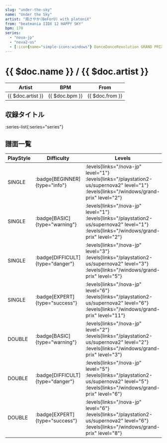 ```yaml
---
slug: "under-the-sky"
name: "Under the Sky"
artist: "南さやか(BeForU) with platoniX"
from: "beatmania IIDX 12 HAPPY SKY"
bpm: 170
series:
  - "nova-jp"
  - "nova2-us"
  - [:icon{name="simple-icons:windows"} DanceDanceRevolution GRAND PRIX (グランプリプレー)](/windows/grand-prix)
---
```


# {{ $doc.name }} / {{ $doc.artist }}

|Artist|BPM|From|
|------|---|----|
|{{ $doc.artist }}|{{ $doc.bpm }}|{{ $doc.from }}|

## 収録タイトル

:series-list{:series="series"}

## 譜面一覧

|PlayStyle|Difficulty|Levels|Notes|Movie|
|---------|----------|------|-----|-----|
|SINGLE| :badge[BEGINNER]{type="info"}| :levels{links="/nova-jp" level="1"} :levels{links="/playstation2-us/supernova2" level="1"}  :levels{links="/windows/grand-prix" level="2"}|64/0||
|SINGLE| :badge[BASIC]{type="warning"}| :levels{links="/nova-jp" level="1"} :levels{links="/playstation2-us/supernova2" level="1"}  :levels{links="/windows/grand-prix" level="2"}|64/2||
|SINGLE| :badge[DIFFICULT]{type="danger"}| :levels{links="/nova-jp" level="3"} :levels{links="/playstation2-us/supernova2" level="3"}  :levels{links="/windows/grand-prix" level="5"}|117/9||
|SINGLE| :badge[EXPERT]{type="success"}| :levels{links="/nova-jp" level="6"} :levels{links="/playstation2-us/supernova2" level="6"}  :levels{links="/windows/grand-prix" level="11"}|197/21||
|DOUBLE| :badge[BASIC]{type="warning"}| :levels{links="/nova-jp" level="2"} :levels{links="/playstation2-us/supernova2" level="2"}  :levels{links="/windows/grand-prix" level="3"}|93/0||
|DOUBLE| :badge[DIFFICULT]{type="danger"}| :levels{links="/nova-jp" level="5"} :levels{links="/playstation2-us/supernova2" level="5"}  :levels{links="/windows/grand-prix" level="6"}|177/8||
|DOUBLE| :badge[EXPERT]{type="success"}| :levels{links="/nova-jp" level="6"} :levels{links="/playstation2-us/supernova2" level="6"}  :levels{links="/windows/grand-prix" level="8"}|213/5||
